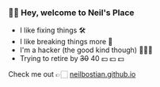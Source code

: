 ### 👋🏻 Hey, welcome to Neil's Place
- I like fixing things 🛠
- I like breaking things more 🧨
- I'm a hacker (the good kind though) 🧑🏻‍💻
- Trying to retire by ~~30~~ 40 💵 💵 💵


Check me out 👉🏻 [neilbostian.github.io](https://neilbostian.github.io/)
